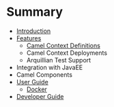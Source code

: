 # Summary

* [Introduction](README.md)
* [Features](features/README.md)
   * [Camel Context Definitions](features/camel-context-definitions.md)
   * Camel Context Deployments
   * Arquillian Test Support
* Integration with JavaEE
* Camel Components
* [User Guide](user_guide/README.md)
   * [Docker](user_guide/docker.md)
* [Developer Guide](developer_guide/README.md)

